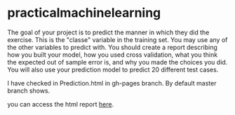 # practicalmachinelearning

The goal of your project is to predict the manner in which they did the exercise. This is the "classe" variable in the training set. You may use any of the other variables to predict with. You should create a report describing how you built your model, how you used cross validation, what you think the expected out of sample error is, and why you made the choices you did. You will also use your prediction model to predict 20 different test cases.

I have checked in Prediction.html in gh-pages branch. By default master branch shows.

you can access the html report [here](http://htmlpreview.github.com/?https://github.com/ashu1979/practicalmachinelearning/blob/gh-pages/Prediction.html).